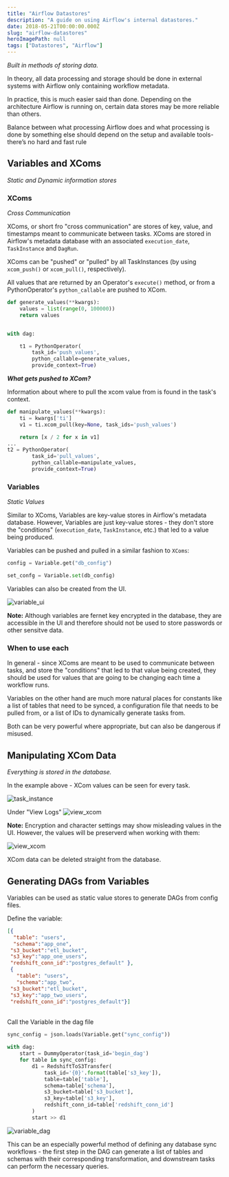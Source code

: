 ```yaml
---
title: "Airflow Datastores"
description: "A guide on using Airflow's internal datastores."
date: 2018-05-21T00:00:00.000Z
slug: "airflow-datastores"
heroImagePath: null
tags: ["Datastores", "Airflow"]
---
```


_Built in methods of storing data._

In theory, all data processing and storage should be done in external systems with Airflow only containing workflow metadata.

In practice, this is much easier said than done. Depending on the architecture Airflow is running on, certain data stores may be more reliable than others.<br>

Balance between what processing Airflow does and what processing is done by something else should depend on the setup and available tools- there’s no hard and fast rule


## Variables and XComs

_Static and Dynamic information stores_

### XComs
_Cross Communication_

XComs, or short fro "cross communication" are stores of key, value, and timestamps meant to communicate between tasks. XComs are stored in Airflow's metadata database with an associated `execution_date`, `TaskInstance` and `DagRun`. 

XComs can be "pushed" or "pulled" by all TaskInstances (by using `xcom_push()` or `xcom_pull()`, respectively). 

All values that are returned by an Operator's `execute()` method, or from a PythonOperator's `python_callable` are pushed to XCom.



```python
def generate_values(**kwargs):
    values = list(range(0, 100000))
    return values


with dag:

    t1 = PythonOperator(
        task_id='push_values',
        python_callable=generate_values,
        provide_context=True)
```

_**What gets pushed to XCom?**_

Information about where to pull the xcom value from is found in the task's context.


```python
def manipulate_values(**kwargs):
    ti = kwargs['ti']
    v1 = ti.xcom_pull(key=None, task_ids='push_values')

    return [x / 2 for x in v1]
...
t2 = PythonOperator(
        task_id='pull_values',
        python_callable=manipulate_values,
        provide_context=True)
```

### Variables
_Static Values_

Similar to XComs, Variables are key-value stores in Airflow's metadata database. However, Variables are just key-value stores - they don't store the "conditions" (`execution_date`, `TaskInstance`, etc.) that led to a value being produced. 

Variables can be pushed and pulled in a similar fashion to `XComs`:
```python
config = Variable.get("db_config")

set_confg = Variable.set(db_config)
```

Variables can also be created from the UI.

![variable_ui](https://cdn.astronomer.io/website/img/guides/variable_ui.png)

**Note:** Although variables are fernet key encrypted in the database, they are accessible in the UI and therefore should not be used to store passwords or other sensitve data.


### When to use each

In general - since XComs are meant to be used to communicate between tasks, and store the "conditions" that led to that value being created, they should be used for values that are going to be changing each time a workflow runs.

Variables on the other hand are much more natural places for constants like a list of tables that need to be synced, a configuration file that needs to be pulled from, or a list of IDs to dynamically generate tasks from.

Both can be very powerful where appropriate, but can also be dangerous if misused.

## Manipulating XCom Data

_Everything is stored in the database._

In the example above - XCom values can be seen for every task.

![task_instance](https://cdn.astronomer.io/website/img/guides/xcom_push.png)

Under "View Logs"
![view_xcom](https://cdn.astronomer.io/website/img/guides/xcom_encrypt.png)


**Note:** Encryption and character settings may show misleading values in the UI. However, the values will be preserverd when working with them:

![view_xcom](https://cdn.astronomer.io/website/img/guides/xcom_pull_logs.png)


XCom data can be deleted straight from the database.


## Generating DAGs from Variables

Variables can be used as static value stores to generate DAGs from config files.

Define the variable:
```json
[{
  "table": "users",
  "schema":"app_one", 
 "s3_bucket":"etl_bucket", 
 "s3_key":"app_one_users", 
 "redshift_conn_id":"postgres_default" }, 
 { 
   "table": "users",
   "schema":"app_two", 
 "s3_bucket":"etl_bucket", 
 "s3_key":"app_two_users", 
 "redshift_conn_id":"postgres_default"}]
 ```
<br>
Call the Variable in the dag file
<br>

```python
sync_config = json.loads(Variable.get("sync_config"))

with dag:
    start = DummyOperator(task_id='begin_dag')
    for table in sync_config:
        d1 = RedshiftToS3Transfer(
            task_id='{0}'.format(table['s3_key']),
            table=table['table'],
            schema=table['schema'],
            s3_bucket=table['s3_bucket'],
            s3_key=table['s3_key'],
            redshift_conn_id=table['redshift_conn_id']
        )
        start >> d1
```
![variable_dag](img/variable_dag.png)

This can be an especially powerful method of defining any database sync workflows - the first step in the DAG can generate a list of tables and schemas with their corresponding transformation, and downstream tasks can perform the necessary queries.
